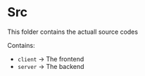 # Src

This folder contains the actuall source codes

Contains:

- `client` -> The frontend
- `server` -> The backend
